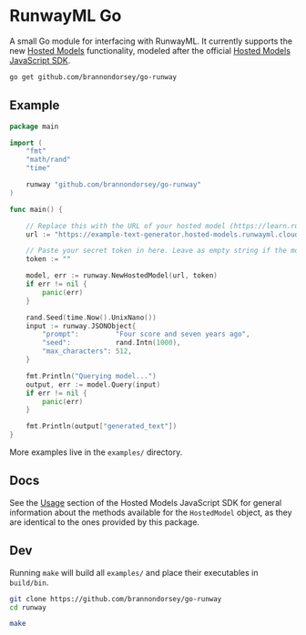 # RunwayML Go

A small Go module for interfacing with RunwayML. It currently supports the new [Hosted Models](https://learn.runwayml.com/#/how-to/hosted-models) functionality, modeled after the official [Hosted Models JavaScript SDK](https://github.com/runwayml/hosted-models/).

```bash
go get github.com/brannondorsey/go-runway
```

## Example

```go
package main

import (
	"fmt"
	"math/rand"
	"time"

	runway "github.com/brannondorsey/go-runway"
)

func main() {

	// Replace this with the URL of your hosted model (https://learn.runwayml.com/#/how-to/hosted-models)
	url := "https://example-text-generator.hosted-models.runwayml.cloud/v1"

	// Paste your secret token in here. Leave as empty string if the model is public.
	token := ""

	model, err := runway.NewHostedModel(url, token)
	if err != nil {
		panic(err)
	}

	rand.Seed(time.Now().UnixNano())
	input := runway.JSONObject{
		"prompt":         "Four score and seven years ago",
		"seed":           rand.Intn(1000),
		"max_characters": 512,
	}

	fmt.Println("Querying model...")
	output, err := model.Query(input)
	if err != nil {
		panic(err)
	}

	fmt.Println(output["generated_text"])
}

```

More examples live in the `examples/` directory.

## Docs

See the [Usage](https://github.com/runwayml/hosted-models/) section of the Hosted Models JavaScript SDK for general information about the methods available for the `HostedModel` object, as they are identical to the ones provided by this package.

## Dev

Running `make` will build all `examples/` and place their executables in `build/bin`.

```bash
git clone https://github.com/brannondorsey/go-runway
cd runway

make
```
